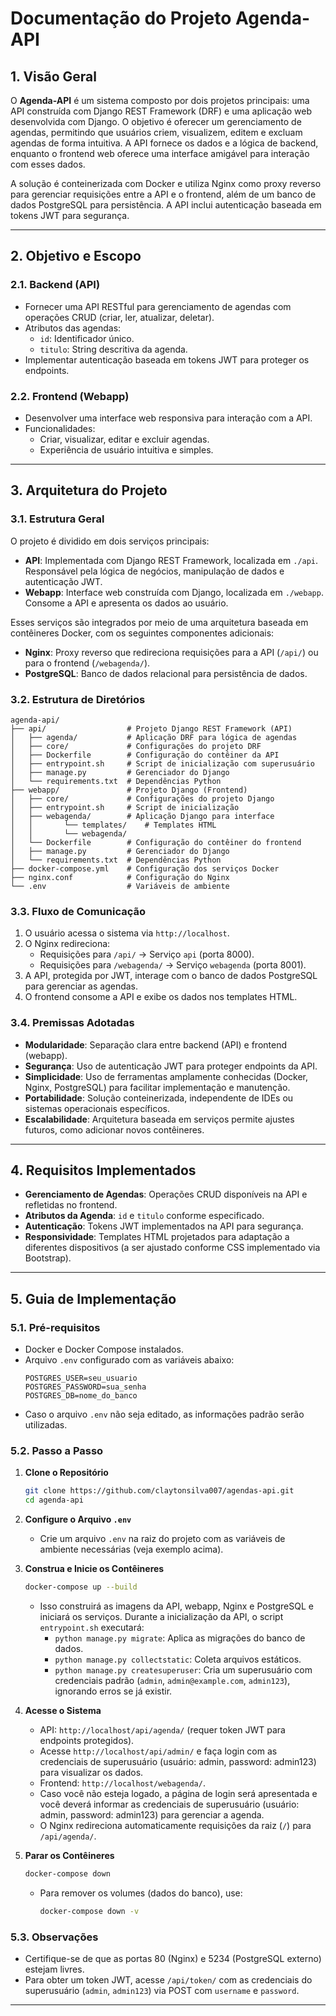 # Documentação do Projeto Agenda-API

## 1. Visão Geral

O **Agenda-API** é um sistema composto por dois projetos principais: uma API construída com Django REST Framework (DRF) e uma aplicação web desenvolvida com Django. O objetivo é oferecer um gerenciamento de agendas, permitindo que usuários criem, visualizem, editem e excluam agendas de forma intuitiva. A API fornece os dados e a lógica de backend, enquanto o frontend web oferece uma interface amigável para interação com esses dados.

A solução é conteinerizada com Docker e utiliza Nginx como proxy reverso para gerenciar requisições entre a API e o frontend, além de um banco de dados PostgreSQL para persistência. A API inclui autenticação baseada em tokens JWT para segurança.

---

## 2. Objetivo e Escopo

### 2.1. Backend (API)
- Fornecer uma API RESTful para gerenciamento de agendas com operações CRUD (criar, ler, atualizar, deletar).
- Atributos das agendas:
  - `id`: Identificador único.
  - `titulo`: String descritiva da agenda.
- Implementar autenticação baseada em tokens JWT para proteger os endpoints.

### 2.2. Frontend (Webapp)
- Desenvolver uma interface web responsiva para interação com a API.
- Funcionalidades:
  - Criar, visualizar, editar e excluir agendas.
  - Experiência de usuário intuitiva e simples.

---

## 3. Arquitetura do Projeto

### 3.1. Estrutura Geral
O projeto é dividido em dois serviços principais:
- **API**: Implementada com Django REST Framework, localizada em `./api`. Responsável pela lógica de negócios, manipulação de dados e autenticação JWT.
- **Webapp**: Interface web construída com Django, localizada em `./webapp`. Consome a API e apresenta os dados ao usuário.

Esses serviços são integrados por meio de uma arquitetura baseada em contêineres Docker, com os seguintes componentes adicionais:
- **Nginx**: Proxy reverso que redireciona requisições para a API (`/api/`) ou para o frontend (`/webagenda/`).
- **PostgreSQL**: Banco de dados relacional para persistência de dados.

### 3.2. Estrutura de Diretórios
```
agenda-api/
├── api/                  # Projeto Django REST Framework (API)
│   ├── agenda/           # Aplicação DRF para lógica de agendas
│   ├── core/             # Configurações do projeto DRF
│   ├── Dockerfile        # Configuração do contêiner da API
│   ├── entrypoint.sh     # Script de inicialização com superusuário
│   ├── manage.py         # Gerenciador do Django
│   └── requirements.txt  # Dependências Python
├── webapp/               # Projeto Django (Frontend)
│   ├── core/             # Configurações do projeto Django
│   ├── entrypoint.sh     # Script de inicialização
│   ├── webagenda/        # Aplicação Django para interface
│   │       └── templates/    # Templates HTML
│   │       └── webagenda/      
│   └── Dockerfile        # Configuração do contêiner do frontend
│   ├── manage.py         # Gerenciador do Django
│   └── requirements.txt  # Dependências Python
├── docker-compose.yml    # Configuração dos serviços Docker
├── nginx.conf            # Configuração do Nginx
└── .env                  # Variáveis de ambiente
```

### 3.3. Fluxo de Comunicação
1. O usuário acessa o sistema via `http://localhost`.
2. O Nginx redireciona:
   - Requisições para `/api/` → Serviço `api` (porta 8000).
   - Requisições para `/webagenda/` → Serviço `webagenda` (porta 8001).
3. A API, protegida por JWT, interage com o banco de dados PostgreSQL para gerenciar as agendas.
4. O frontend consome a API e exibe os dados nos templates HTML.

### 3.4. Premissas Adotadas
- **Modularidade**: Separação clara entre backend (API) e frontend (webapp).
- **Segurança**: Uso de autenticação JWT para proteger endpoints da API.
- **Simplicidade**: Uso de ferramentas amplamente conhecidas (Docker, Nginx, PostgreSQL) para facilitar implementação e manutenção.
- **Portabilidade**: Solução conteinerizada, independente de IDEs ou sistemas operacionais específicos.
- **Escalabilidade**: Arquitetura baseada em serviços permite ajustes futuros, como adicionar novos contêineres.

---

## 4. Requisitos Implementados
- **Gerenciamento de Agendas**: Operações CRUD disponíveis na API e refletidas no frontend.
- **Atributos da Agenda**: `id` e `titulo` conforme especificado.
- **Autenticação**: Tokens JWT implementados na API para segurança.
- **Responsividade**: Templates HTML projetados para adaptação a diferentes dispositivos (a ser ajustado conforme CSS implementado via Bootstrap).

---

## 5. Guia de Implementação

### 5.1. Pré-requisitos
- Docker e Docker Compose instalados.
- Arquivo `.env` configurado com as variáveis abaixo:
  ```
  POSTGRES_USER=seu_usuario
  POSTGRES_PASSWORD=sua_senha
  POSTGRES_DB=nome_do_banco
  ```
- Caso o arquivo `.env` não seja editado, as informações padrão serão utilizadas.

### 5.2. Passo a Passo
1. **Clone o Repositório**
   ```bash
   git clone https://github.com/claytonsilva007/agendas-api.git
   cd agenda-api
   ```
       
2. **Configure o Arquivo `.env`**
   - Crie um arquivo `.env` na raiz do projeto com as variáveis de ambiente necessárias (veja exemplo acima).

3. **Construa e Inicie os Contêineres**
   ```bash
   docker-compose up --build
   ```
   - Isso construirá as imagens da API, webapp, Nginx e PostgreSQL e iniciará os serviços. Durante a inicialização da API, o script `entrypoint.sh` executará:
     - `python manage.py migrate`: Aplica as migrações do banco de dados.
     - `python manage.py collectstatic`: Coleta arquivos estáticos.
     - `python manage.py createsuperuser`: Cria um superusuário com credenciais padrão (`admin`, `admin@example.com`, `admin123`), ignorando erros se já existir.

4. **Acesse o Sistema**
   - API: `http://localhost/api/agenda/` (requer token JWT para endpoints protegidos).
   - Acesse `http://localhost/api/admin/` e faça login com as credenciais de superusuário (usuário: admin,  password: admin123) para visualizar os dados.
   - Frontend: `http://localhost/webagenda/`.
   - Caso você não esteja logado, a página de login será apresentada e você deverá informar as credenciais de superusuário (usuário: admin,  password: admin123) para gerenciar a agenda.
   - O Nginx redireciona automaticamente requisições da raiz (`/`) para `/api/agenda/`.

5. **Parar os Contêineres**
   ```bash
   docker-compose down
   ```
   - Para remover os volumes (dados do banco), use:
     ```bash
     docker-compose down -v
     ```

### 5.3. Observações
- Certifique-se de que as portas 80 (Nginx) e 5234 (PostgreSQL externo) estejam livres.
- Para obter um token JWT, acesse `/api/token/` com as credenciais do superusuário (`admin`, `admin123`) via POST com `username` e `password`.

---
